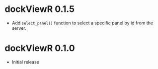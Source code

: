 # dockViewR 0.1.5

- Add `select_panel()` function to select a specific panel by id from the server.

# dockViewR 0.1.0

- Initial release
